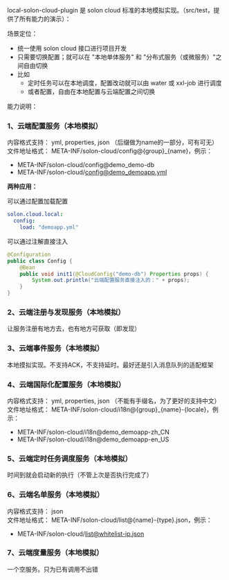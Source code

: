 local-solon-cloud-plugin 是 solon cloud 标准的本地模拟实现。（src/test，提供了所有能力的演示）：

场景定位：
* 统一使用 solon cloud 接口进行项目开发
* 只需要切换配置；就可以在 "本地单体服务" 和 "分布式服务（或微服务）"之间自由切换
* 比如
  * 定时任务可以在本地调度，配置改动就可以由 water 或 xxl-job 进行调度
  * 或者配置，自由在本地配置与云端配置之间切换

能力说明：

### 1、云端配置服务（本地模拟）

内容格式支持： yml, properties, json （后缀做为name的一部分，可有可无）<br/>
文件地址格式： META-INF/solon-cloud/config@{group}_{name}，例示：

* META-INF/solon-cloud/config@demo_demo-db
* META-INF/solon-cloud/config@demo_demoapp.yml


**两种应用：**

可以通过配置加载配置
```yaml
solon.cloud.local:
  config:
    load: "demoapp.yml"
```
可以通过注解直接注入
```java
@Configuration
public class Config {
    @Bean
    public void init1(@CloudConfig("demo-db") Properties props) {
        System.out.println("云端配置服务直接注入的：" + props);
    }
}
```

### 2、云端注册与发现服务（本地模拟）

让服务注册有地方去，也有地方可获取（即发现）

### 3、云端事件服务（本地模拟）

本地摸拟实现。不支持ACK，不支持延时。最好还是引入消息队列的适配框架

### 4、云端国际化配置服务（本地模拟）

内容格式支持： yml, properties, json （不能有手缀名，为了更好的支持中文）<br/>
文件地址格式： META-INF/solon-cloud/i18n@{group}_{name}-{locale}，例示：

* META-INF/solon-cloud/i18n@demo_demoapp-zh_CN
* META-INF/solon-cloud/i18n@demo_demoapp-en_US


### 5、云端定时任务调度服务（本地模拟）

时间到就会启动新的执行（不管上次是否执行完成了）


### 6、云端名单服务（本地模拟）

内容格式支持： json <br/>
文件地址格式： META-INF/solon-cloud/list@{name}-{type}.json，例示：

* META-INF/solon-cloud/list@whitelist-ip.json


### 7、云端度量服务（本地模拟）

一个空服务。只为已有调用不出错